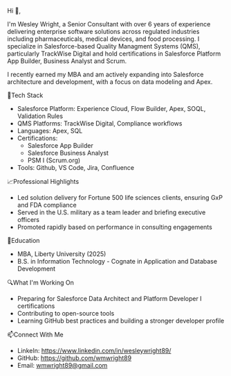 Hi 👋, 

I'm Wesley Wright, a Senior Consultant with over 6 years of experience delivering enterprise software solutions across regulated industries including pharmaceuticals,
medical devices, and food processing. I specialize in Salesforce-based Quality Managment Systems (QMS), particularly TrackWise Digital and hold certifications in 
Salesforce Platform App Builder, Business Analyst and Scrum.

I recently earned my MBA and am actively expanding into Salesforce architecture and development, with a focus on data modeling and Apex.

🔧Tech Stack
- Salesforce Platform: Experience Cloud, Flow Builder, Apex, SOQL, Validation Rules
- QMS Platforms: TrackWise Digital, Compliance workflows
- Languages: Apex, SQL
- Certifications:
    - Salesforce App Builder
    - Salesforce Business Analyst
    - PSM I (Scrum.org)
 - Tools: Github, VS Code, Jira, Confluence

📈Professional Highlights
 - Led solution delivery for Fortune 500 life sciences clients, ensuring GxP and FDA compliance
 - Served in the U.S. military as a team leader and briefing executive officers
 - Promoted rapidly based on performance in consulting engagements

🏫Education
 - MBA, Liberty University (2025)
 - B.S. in Information Technology - Cognate in Application and Database Development

🔍What I'm Working On
 - Preparing for Salesforce Data Architect and Platform Developer I certifications
 - Contributing to open-source tools
 - Learning GitHub best practices and building a stronger developer profile

📫Connect With Me
 - LinkeIn: https://www.linkedin.com/in/wesleywright89/
 - GitHub: https://github.com/wmwright89
 - Email: wmwright89@gmail.com

